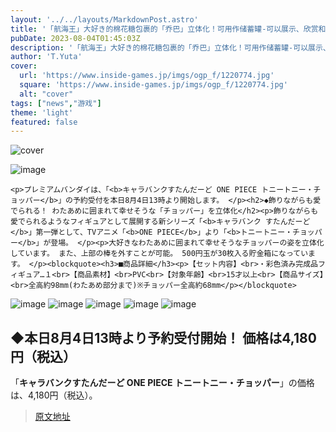 ```yaml
---
layout: '../../layouts/MarkdownPost.astro'
title: '「航海王」大好き的棉花糖包裹的「乔巴」立体化！可用作储蓄罐-可以展示、欣赏和存钱'
pubDate: 2023-08-04T01:45:03Z
description: '「航海王」大好き的棉花糖包裹的「乔巴」立体化！可用作储蓄罐-可以展示、欣赏和存钱'
author: 'T.Yuta'
cover:
  url: 'https://www.inside-games.jp/imgs/ogp_f/1220774.jpg'
  square: 'https://www.inside-games.jp/imgs/ogp_f/1220774.jpg'
  alt: "cover"
tags: ["news","游戏"]
theme: 'light'
featured: false
---
```


![cover](https://www.inside-games.jp/imgs/ogp_f/1220774.jpg)

![image](https://www.inside-games.jp/imgs/zoom/1220773.jpg)

    <p>プレミアムバンダイは、「<b>キャラバンクすたんだーど ONE PIECE トニートニー・チョッパー</b>」の予約受付を本日8月4日13時より開始します。 </p><h2>◆飾りながらも愛でられる！ わたあめに囲まれて幸せそうな「チョッパー」を立体化</h2><p>飾りながらも愛でられるようなフィギュアとして展開する新シリーズ「<b>キャラバンク すたんだーど</b>」第一弾として、TVアニメ「<b>ONE PIECE</b>」より「<b>トニートニー・チョッパー</b>」が登場。 </p><p>大好きなわたあめに囲まれて幸せそうなチョッパーの姿を立体化しています。 また、上部の棒を外すことが可能。 500円玉が30枚入る貯金箱になっています。 </p><blockquote><h3>■商品詳細</h3><p>【セット内容】<br>・彩色済み完成品フィギュア…１<br>【商品素材】<br>PVC<br>【対象年齢】<br>15才以上<br>【商品サイズ】<br>全高約98mm(わたあめ部分まで)※チョッパー全高約68mm</p></blockquote>

![image](https://www.inside-games.jp/imgs/zoom/1220774.jpg)
![image](https://www.inside-games.jp/imgs/zoom/1220775.jpg)
![image](https://www.inside-games.jp/imgs/zoom/1220776.jpg)
![image](https://www.inside-games.jp/imgs/zoom/1220778.jpg)
![image](https://www.inside-games.jp/imgs/zoom/1220779.jpg)

<h2>◆本日8月4日13時より予約受付開始！ 価格は<b>4,180円（税込）</b></h2><p>「<b>キャラバンクすたんだーど ONE PIECE トニートニー・チョッパー</b>」の価格は、4,180円（税込）。

>[原文地址](https://www.inside-games.jp/article/2023/08/04/147624.html)  